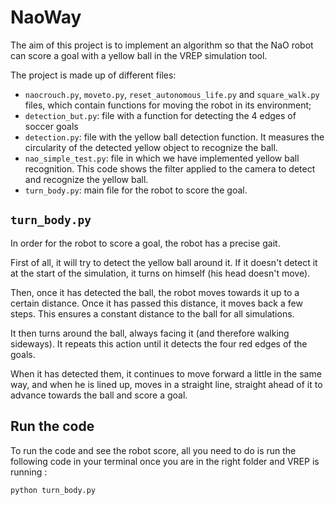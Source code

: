 # NaoWay
The aim of this project is to implement an algorithm so that the NaO robot can score a goal with a yellow ball in the VREP simulation tool. 

The project is made up of different files:
- `naocrouch.py`, `moveto.py`, `reset_autonomous_life.py` and `square_walk.py` files, which contain functions for moving the robot in its environment;
- `detection_but.py`: file with a function for detecting the 4 edges of soccer goals
- `detection.py`: file with the yellow ball detection function. It measures the circularity of the detected yellow object to recognize the ball.
- `nao_simple_test.py`: file in which we have implemented yellow ball recognition. This code shows the filter applied to the camera to detect and recognize the yellow ball.
- `turn_body.py`: main file for the robot to score the goal. 

## `turn_body.py`
In order for the robot to score a goal, the robot has a precise gait.  

First of all, it will try to detect the yellow ball around it. If it doesn't detect it at the start of the simulation, it turns on himself (his head doesn't move). 

Then, once it has detected the ball, the robot moves towards it up to a certain distance. Once it has passed this distance, it moves back a few steps. This ensures a constant distance to the ball for all simulations. 

It then turns around the ball, always facing it (and therefore walking sideways). It repeats this action until it detects the four red edges of the goals. 

When it has detected them, it continues to move forward a little in the same way, and when he is lined up, moves in a straight line, straight ahead of it to advance towards the ball and score a goal.

## Run the code

To run the code and see the robot score, all you need to do is run the following code in your terminal once you are in the right folder and VREP is running :
```
python turn_body.py
```
